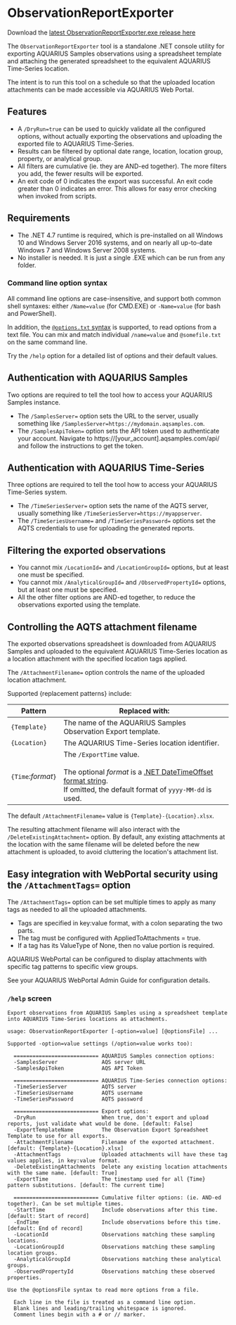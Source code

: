 ﻿# ObservationReportExporter

Download the [latest ObservationReportExporter.exe release here](../../../../../releases/latest)

The `ObservationReportExporter` tool is a standalone .NET console utility for exporting AQUARIUS Samples observations using a spreadsheet template and attaching the generated spreadsheet to the equivalent AQUARIUS Time-Series location.

The intent is to run this tool on a schedule so that the uploaded location attachments can be made accessible via AQUARIUS Web Portal.

## Features

- A `/DryRun=true` can be used to quickly validate all the configured options, without actually exporting the observations and uploading the exported file to AQUARIUS Time-Series.
- Results can be filtered by optional date range, location, location group, property, or analytical group.
- All filters are cumulative (ie. they are AND-ed together). The more filters you add, the fewer results will be exported.
- An exit code of 0 indicates the export was successful. An exit code greater than 0 indicates an error. This allows for easy error checking when invoked from scripts.

## Requirements

- The .NET 4.7 runtime is required, which is pre-installed on all Windows 10 and Windows Server 2016 systems, and on nearly all up-to-date Windows 7 and Windows Server 2008 systems.
- No installer is needed. It is just a single .EXE which can be run from any folder.

### Command line option syntax

All command line options are case-insensitive, and support both common shell syntaxes: either `/Name=value` (for CMD.EXE) or `-Name=value` (for bash and PowerShell).

In addition, the [`@options.txt` syntax](https://github.com/AquaticInformatics/examples/wiki/Common-command-line-options) is supported, to read options from a text file. You can mix and match individual `/name=value` and `@somefile.txt` on the same command line.

Try the `/help` option for a detailed list of options and their default values.

## Authentication with AQUARIUS Samples

Two options are required to tell the tool how to access your AQUARIUS Samples instance.

- The `/SamplesServer=` option sets the URL to the server, usually something like `/SamplesServer=https://mydomain.aqsamples.com`.
- The `/SamplesApiToken=` option sets the API token used to authenticate your account. Navigate to https://[your_account].aqsamples.com/api/ and follow the instructions to get the token.

## Authentication with AQUARIUS Time-Series

Three options are required to tell the tool how to access your AQUARIUS Time-Series system.

- The `/TimeSeriesServer=` option sets the name of the AQTS server, usually something like `/TimeSeriesServer=https://myappserver`.
- The `/TimeSeriesUsername=` and `/TimeSeriesPassword=` options set the AQTS credentials to use for uploading the generated reports.

## Filtering the exported observations

- You cannot mix `/LocationId=` and `/LocationGroupId=` options, but at least one must be specified.
- You cannot mix `/AnalyticalGroupId=` and `/ObservedPropertyId=` options, but at least one must be specified.
- All the other filter options are AND-ed together, to reduce the observations exported using the template.

## Controlling the AQTS attachment filename

The exported observations spreadsheet is downloaded from AQUARIUS Samples and uploaded to the equivalent AQUARIUS Time-Series
location as a location attachment with the specified location tags applied.

The `/AttachmentFilename=` option controls the name of the uploaded location attachment.

Supported \{replacement patterns} include:

| Pattern | Replaced with: |
|---|---|
| `{Template}` | The name of the AQUARIUS Samples Observation Export template. |
| `{Location}` | The AQUARIUS Time-Series location identifier. |
| `{Time`*:format*`}` | The `/ExportTime` value. <br/><br/> The optional *format* is a [.NET DateTimeOffset format string](https://docs.microsoft.com/en-us/dotnet/standard/base-types/standard-date-and-time-format-strings). <br/>If omitted, the default format of `yyyy-MM-dd` is used.|

The default `/AttachmentFilename=` value is `{Template}-{Location}.xlsx`.

The resulting attachment filename will also interact with the `/DeleteExistingAttachment=` option.
By default, any existing attachments at the location with the same filename will be deleted before the new attachment is uploaded, to avoid cluttering the location's attachment list.

## Easy integration with WebPortal security using the `/AttachmentTags=` option

The `/AttachmentTags=` option can be set multiple times to apply as many tags as needed to all the uploaded attachments.

- Tags are specified in key:value format, with a colon separating the two parts.
- The tag must be configured with AppliedToAttachments = true.
- If a tag has its ValueType of None, then no value portion is required.

AQUARIUS WebPortal can be configured to display attachments with specific tag patterns to specific view groups.

See your AQUARIUS WebPortal Admin Guide for configuration details.

### `/help` screen

```
Export observations from AQUARIUS Samples using a spreadsheet template into AQUARIUS Time-Series locations as attachments.

usage: ObservationReportExporter [-option=value] [@optionsFile] ...

Supported -option=value settings (/option=value works too):

  =========================== AQUARIUS Samples connection options:
  -SamplesServer              AQS server URL
  -SamplesApiToken            AQS API Token

  =========================== AQUARIUS Time-Series connection options:
  -TimeSeriesServer           AQTS server
  -TimeSeriesUsername         AQTS username
  -TimeSeriesPassword         AQTS password

  =========================== Export options:
  -DryRun                     When true, don't export and upload reports, just validate what would be done. [default: False]
  -ExportTemplateName         The Observation Export Spreadsheet Template to use for all exports.
  -AttachmentFilename         Filename of the exported attachment. [default: {Template}-{Location}.xlsx]
  -AttachmentTags             Uploaded attachments will have these tag values applies, in key:value format.
  -DeleteExistingAttachments  Delete any existing location attachments with the same name. [default: True]
  -ExportTime                 The timestamp used for all {Time} pattern substitutions. [default: The current time]

  =========================== Cumulative filter options: (ie. AND-ed together). Can be set multiple times.
  -StartTime                  Include observations after this time. [default: Start of record]
  -EndTime                    Include observations before this time. [default: End of record]
  -LocationId                 Observations matching these sampling locations.
  -LocationGroupId            Observations matching these sampling location groups.
  -AnalyticalGroupId          Observations matching these analytical groups.
  -ObservedPropertyId         Observations matching these observed properties.

Use the @optionsFile syntax to read more options from a file.

  Each line in the file is treated as a command line option.
  Blank lines and leading/trailing whitespace is ignored.
  Comment lines begin with a # or // marker.
```
